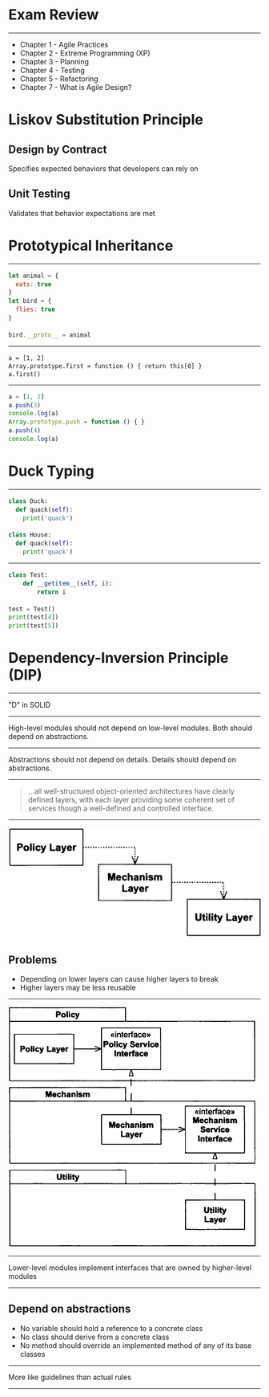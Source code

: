 Exam Review
===========

---

- Chapter 1 - Agile Practices
- Chapter 2 - Extreme Programming (XP)
- Chapter 3 - Planning
- Chapter 4 - Testing
- Chapter 5 - Refactoring
- Chapter 7 - What is Agile Design?


Liskov Substitution Principle
=============================

Design by Contract
------------------

Specifies expected behaviors that developers can rely on

Unit Testing
------------

Validates that behavior expectations are met

Prototypical Inheritance
========================

---

```javascript
let animal = {
  eats: true
}
let bird = {
  flies: true
}

bird.__proto__ = animal
```

---

```
a = [1, 2]
Array.prototype.first = function () { return this[0] }
a.first()
```

---

```javascript
a = [1, 2]
a.push(3)
console.log(a)
Array.prototype.push = function () { }
a.push(4)
console.log(a)
```

Duck Typing
===========

---

```python
class Duck:
  def quack(self):
    print('quack')

class House:
  def quack(self):
    print('quack')
```

---

```python
class Test:
    def __getitem__(self, i):
        return i

test = Test()
print(test[4])
print(test[5])
```

Dependency-Inversion Principle (DIP)
====================================

---

"D" in SOLID

---

High-level modules should not depend on low-level modules. Both should depend on abstractions.

---

Abstractions should not depend on details. Details should depend on abstractions.

---

> ...all well-structured object-oriented architectures have clearly defined layers, with each layer providing some coherent set of services though a well-defined and controlled interface.

---

![Naive Layering Scheme](figures/11-1.png)

Problems
--------

- Depending on lower layers can cause higher layers to break
- Higher layers may be less reusable

---

![Inverted Layers](figures/11-2.png)

---

Lower-level modules implement interfaces that are owned by higher-level modules

---

Depend on abstractions
----------------------

- No variable should hold a reference to a concrete class
- No class should derive from a concrete class
- No method should override an implemented method of any of its base classes

---

More like guidelines than actual rules

---
